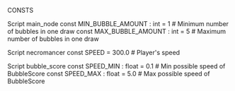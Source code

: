 CONSTS

Script main_node
const MIN_BUBBLE_AMOUNT : int = 1	# Minimum number of bubbles in one draw
const MAX_BUBBLE_AMOUNT : int = 5	# Maximum number of bubbles in one draw

Script necromancer
const SPEED = 300.0		# Player's speed

Script bubble_score
const SPEED_MIN : float = 0.1	# Min possible speed of BubbleScore
const SPEED_MAX : float = 5.0	# Max possible speed of BubbleScore
